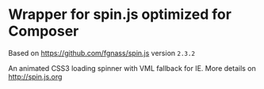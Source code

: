 # Wrapper for spin.js optimized for Composer

Based on https://github.com/fgnass/spin.js version `2.3.2` 

An animated CSS3 loading spinner with VML fallback for IE.
More details on http://spin.js.org
